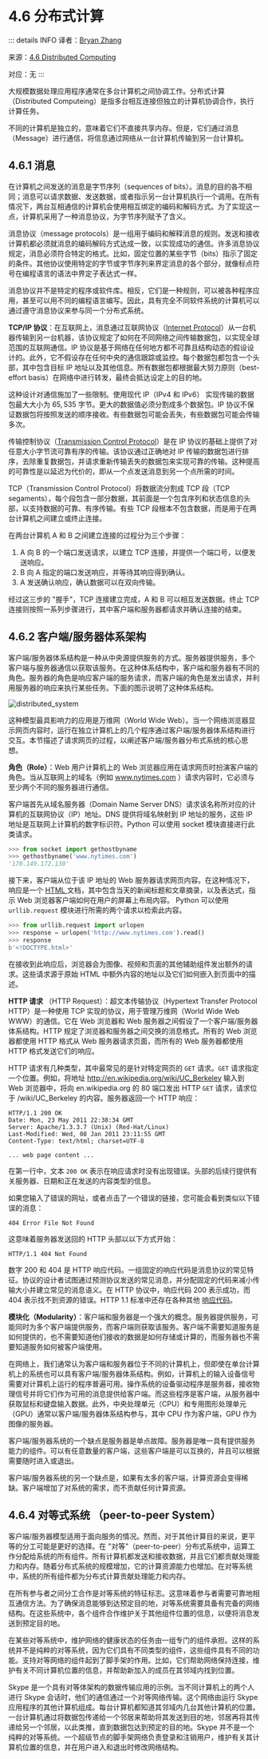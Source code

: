 # 4.6 分布式计算

::: details INFO
译者：[Bryan Zhang](https://github.com/billycrapediem)

来源：[4.6 Distributed Computing](https://www.composingprograms.com/pages/46-distributed-computing.html)

对应：无
:::

大规模数据处理应用程序通常在多台计算机之间协调工作。分布式计算（Distributed Computeing）是指多台相互连接但独立的计算机协调合作，执行计算任务。

不同的计算机是独立的，意味着它们不直接共享内存。但是，它们通过消息（Message）进行通信，将信息通过网络从一台计算机传输到另一台计算机。

## 4.6.1 消息

在计算机之间发送的消息是字节序列（sequences of bits）。消息的目的各不相同；消息可以请求数据、发送数据，或者指示另一台计算机执行一个调用。在所有情况下，两台互相通信的计算机会使用相互绑定的编码和解码方式。为了实现这一点，计算机采用了一种消息协议，为字节序列赋予了含义。

消息协议（message protocols）是一组用于编码和解释消息的规则。发送和接收计算机都必须就消息的编码解码方式达成一致，以实现成功的通信。许多消息协议规定，消息必须符合特定的格式。比如，固定位置的某些字节（bits）指示了固定的条件。其他协议使用特定的字节或字节序列来界定消息的各个部分，就像标点符号在编程语言的语法中界定子表达式一样。

消息协议并不是特定的程序或软件库。相反，它们是一种规则，可以被各种程序应用，甚至可以用不同的编程语言编写。因此，具有完全不同软件系统的计算机可以通过遵守消息协议来参与同一个分布式系统。

**TCP/IP 协议**：在互联网上，消息通过互联网协议（[Internet Protocol](https://en.wikipedia.org/wiki/Internet_Protocol)）从一台机器传输到另一台机器，该协议规定了如何在不同网络之间传输数据包，以实现全球范围的互联网通信。IP 协议是基于网络在任何地方都不可靠且结构动态的假设设计的。此外，它不假设存在任何中央的通信跟踪或监控。每个数据包都包含一个头部，其中包含目标 IP 地址以及其他信息。所有数据包都根据最大努力原则（best-effort basis）在网络中进行转发，最终会抵达设定上的目的地。

这种设计对通信施加了一些限制。使用现代 IP（IPv4 和 IPv6） 实现传输的数据包最大大小为 $65,535$ 字节。更大的数据值必须分割成多个数据包。IP 协议不保证数据包将按照发送的顺序接收。有些数据包可能会丢失，有些数据包可能会传输多次。

传输控制协议（[Transmission Control Protocol](http://en.wikipedia.org/wiki/Transmission_Control_Protocol)）是在 IP 协议的基础上提供了对任意大小字节流可靠有序的传输。该协议通过正确地对 IP 传输的数据包进行排序，去除重复数据包，并请求重新传输丢失的数据包来实现可靠的传输。这种提高的可靠性是以延迟为代价的，即从一个点发送消息到另一个点所需的时间。

TCP（Transmission Control Protocol）将数据流分割成 TCP 段（TCP segaments），每个段包含一部分数据，其前面是一个包含序列和状态信息的头部，以支持数据的可靠、有序传输。有些 TCP 段根本不包含数据，而是用于在两台计算机之间建立或终止连接。

在两台计算机 A 和 B 之间建立连接的过程分为三个步骤：

1. A 向 B 的一个端口发送请求，以建立 TCP 连接，并提供一个端口号，以便发送响应。
2. B 向 A 指定的端口发送响应，并等待其响应得到确认。
3. A 发送确认响应，确认数据可以在双向传输。

经过这三步的 "握手"，TCP 连接建立完成，A 和 B 可以相互发送数据。终止 TCP 连接则按照一系列步骤进行，其中客户端和服务器都请求并确认连接的结束。

## 4.6.2 客户端/服务器体系架构

客户端/服务器体系结构是一种从中央源提供服务的方式。服务器提供服务，多个客户端与服务器通信以获取该服务。在这种体系结构中，客户端和服务器有不同的角色。服务器的角色是响应客户端的服务请求，而客户端的角色是发出请求，并利用服务器的响应来执行某些任务。下面的图示说明了这种体系结构。

![distributed_system](../public/sicp/distributed_system.png)

这种模型最具影响力的应用是万维网（World Wide Web）。当一个网络浏览器显示网页内容时，运行在独立计算机上的几个程序通过客户端/服务器体系结构进行交互。本节描述了请求网页的过程，以阐述客户端/服务器分布式系统的核心思想。

**角色（Role）**：Web 用户计算机上的 Web 浏览器应用在请求网页时扮演客户端的角色。当从互联网上的域名（例如 www.nytimes.com ）请求内容时，它必须与至少两个不同的服务器进行通信。

客户端首先从域名服务器（Domain Name Server DNS）请求该名称所对应的计算机的互联网协议（IP）地址。DNS 提供将域名映射到 IP 地址的服务，这些 IP 地址是互联网上计算机的数字标识符。Python 可以使用 socket 模块直接进行此类请求。

```python
>>> from socket import gethostbyname
>>> gethostbyname('www.nytimes.com')
'170.149.172.130'
```

接下来，客户端从位于该 IP 地址的 Web 服务器请求网页内容。在这种情况下，响应是一个 [HTML ](http://en.wikipedia.org/wiki/HTML) 文档，其中包含当天的新闻标题和文章摘录，以及表达式，指示 Web 浏览器客户端如何在用户的屏幕上布局内容。 Python 可以使用 `urllib.request` 模块进行所需的两个请求以检索此内容。

```python
>>> from urllib.request import urlopen
>>> response = urlopen('http://www.nytimes.com').read()
>>> response
b'<!DOCTYPE.html>'
```

在接收到此响应后，浏览器会为图像、视频和页面的其他辅助组件发出额外的请求。这些请求源于原始 HTML 中额外内容的地址以及它们如何嵌入到页面中的描述。

**HTTP 请求** （HTTP Request）：超文本传输协议（Hypertext Transfer Protocol HTTP）是一种使用 TCP 实现的协议，用于管理万维网（World Wide Web WWW）的通信。它在 Web 浏览器和 Web 服务器之间假设了一个客户端/服务器体系结构。HTTP 规定了浏览器和服务器之间交换的消息格式。所有的 Web 浏览器都使用 HTTP 格式从 Web 服务器请求页面，而所有的 Web 服务器都使用 HTTP 格式发送它们的响应。

HTTP 请求有几种类型，其中最常见的是针对特定网页的 `GET` 请求。`GET` 请求指定一个位置。例如，将地址 http://en.wikipedia.org/wiki/UC_Berkeley 输入到 Web 浏览器中，将向 en.wikipedia.org 的 $80$ 端口发出 HTTP `GET` 请求，请求位于 /wiki/UC_Berkeley 的内容。服务器返回一个 HTTP 响应：

```HTTP
HTTP/1.1 200 OK
Date: Mon, 23 May 2011 22:38:34 GMT
Server: Apache/1.3.3.7 (Unix) (Red-Hat/Linux)
Last-Modified: Wed, 08 Jan 2011 23:11:55 GMT
Content-Type: text/html; charset=UTF-8

... web page content ...
```

在第一行中，文本 `200 OK` 表示在响应请求时没有出现错误。头部的后续行提供有关服务器、日期和正在发送的内容类型的信息。

如果您输入了错误的网址，或者点击了一个错误的链接，您可能会看到类似以下错误的消息：

```HTTP
404 Error File Not Found
```

这意味着服务器发送回的 HTTP 头部以以下方式开始：

```HTTP
HTTP/1.1 404 Not Found
```

数字 $200$ 和 $404$ 是 HTTP 响应代码。一组固定的响应代码是消息协议的常见特征。协议的设计者试图通过预测协议发送的常见消息，并分配固定的代码来减小传输大小并建立常见的消息语义。在 HTTP 协议中，响应代码 200 表示成功，而 404 表示找不到资源的错误。HTTP 1.1 标准中还存在各种其他 [响应代码](http://en.wikipedia.org/wiki/List_of_HTTP_status_codes)。

**模块化（Modularity）**：客户端和服务器是一个强大的概念。服务器提供服务，可能同时为多个客户端提供服务，而客户端则获取该服务。客户端不需要知道服务是如何提供的，也不需要知道他们接收的数据是如何存储或计算的，而服务器也不需要知道服务如何被客户端使用。

在网络上，我们通常认为客户端和服务器位于不同的计算机上，但即使在单台计算机上的系统也可以具有客户端/服务器体系结构。例如，计算机上的输入设备信号需要对计算机上运行的程序普遍可用。操作系统的设备驱动程序是服务器，接收物理信号并将它们作为可用的消息提供给客户端。而这些程序是客户端，从服务器中获取鼠标和键盘输入数据。此外，中央处理单元（CPU）和专用图形处理单元（GPU）通常以客户端/服务器体系结构参与，其中 CPU 作为客户端，GPU 作为图像的服务器。

客户端/服务器系统的一个缺点是服务器是单点故障。服务器是唯一具有提供服务能力的组件。可以有任意数量的客户端，这些客户端是可以互换的，并且可以根据需要随时进入或退出。

客户端/服务器系统的另一个缺点是，如果有太多的客户端，计算资源会变得稀缺。客户端增加了对系统的需求，而不贡献任何计算资源。

## 4.6.4 对等式系统 （peer-to-peer System）

客户端/服务器模型适用于面向服务的情况。然而，对于其他计算目的来说，更平等的分工可能是更好的选择。在 "对等"（peer-to-peer）分布式系统中，运算工作分配给系统的所有组件。所有计算机都发送和接收数据，并且它们都贡献处理能力和内存。随着分布式系统的规模增加，它的计算资源能力也增加。在对等系统中，系统的所有组件都为分布式计算贡献处理能力和内存。

在所有参与者之间分工合作是对等系统的特征标志。这意味着参与者需要可靠地相互通信方法。为了确保消息能够到达预定目的地，对等系统需要具备有完备的网络结构。在这些系统中，各个组件合作维护关于其他组件位置的信息，以便将消息发送到预定目的地。

在某些对等系统中，维护网络的健康状态的任务由一组专门的组件承担。这样的系统并不是纯粹的对等系统，因为它们具有不同类型的组件，这些组件具有不同的功能。支持对等网络的组件起到了脚手架的作用。比如，它们帮助网络保持连接，维护有关不同计算机位置的信息，并帮助新加入的成员在其邻域内找到位置。

Skype 是一个具有对等体架构的数据传输应用的示例。当不同计算机上的两个人进行 Skype 会话时，他们的通信通过一个对等网络传输。这个网络由运行 Skype 应用程序的其他计算机组成。每台计算机都知道其邻域内几台其他计算机的位置。一台计算机通过将数据包传递给一个邻居来帮助将其发送到目的地，邻居再将其传递给另一个邻居，以此类推，直到数据包达到预定的目的地。Skype 并不是一个纯粹的对等系统。一个超级节点的脚手架网络负责登录和注销用户，维护有关其计算机位置的信息，并在用户进入和退出时修改网络结构。

